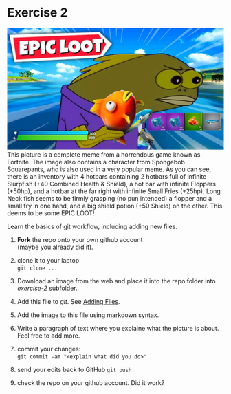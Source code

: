# Exercise 2

![meme](meme.jpg)
This picture is a complete meme from a horrendous game known as Fortnite. The image also contains a character from Spongebob Squarepants,
who is also used in a very popular meme. As you can see, there is an inventory with 4 hotbars containing 2 hotbars full of infinite Slurpfish (+40 Combined Health & Shield), a hot bar with infinite Floppers (+50hp), and a hotbar at the far right with infinite Small Fries (+25hp). Long Neck fish seems to be firmly grasping (no pun intended) a flopper and a small fry in one hand, and a big shield potion (+50 Shield) on the other. This deems to be some EPIC LOOT!

Learn the basics of git workflow, including adding new files.

1. **Fork** the repo onto your own github account  
(maybe you already did it).

2. clone it to your laptop  
`git clone ...`

3. Download an image from the web and place it into the repo folder
   into _exercise-2_ subfolder.
   
4. Add this file to _git_.  See [Adding
   Files](file:///home/otoomet/tyyq/teaching/info201/book/localbook/build/git-basics.html#adding-files). 

5. Add the image to this file using markdown syntax.
   
5. Write a paragraph of text where you explaine what the picture is
   about.  Feel free to add more.

4. commit your changes:  
`git commit -am "<explain what did you do>"`

5. send your edits back to GitHub
`git push`

6. check the repo on your github account.  Did it work?
